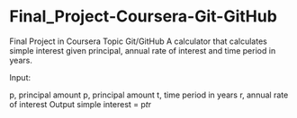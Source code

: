 # Final_Project-Coursera-Git-GitHub
Final Project in Coursera Topic Git/GitHub 
A calculator that calculates simple interest given principal, annual rate of interest and time period in years.

Input:

p, principal amount
p, principal amount
t, time period in years
r, annual rate of interest
Output
simple interest = p*t*r
